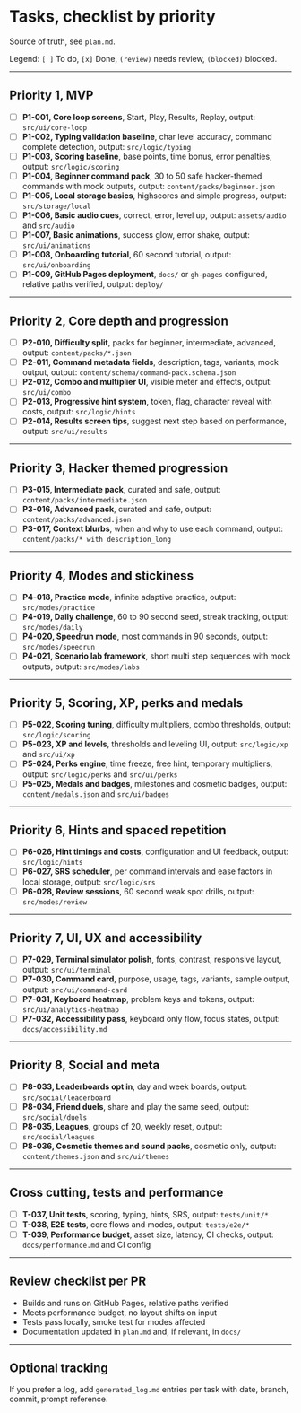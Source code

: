 # Tasks, checklist by priority

Source of truth, see `plan.md`.

Legend: `[ ]` To do, `[x]` Done, `(review)` needs review, `(blocked)` blocked.

---

## Priority 1, MVP

* [ ] **P1-001, Core loop screens**, Start, Play, Results, Replay, output: `src/ui/core-loop`
* [ ] **P1-002, Typing validation baseline**, char level accuracy, command complete detection, output: `src/logic/typing`
* [ ] **P1-003, Scoring baseline**, base points, time bonus, error penalties, output: `src/logic/scoring`
* [ ] **P1-004, Beginner command pack**, 30 to 50 safe hacker-themed commands with mock outputs, output: `content/packs/beginner.json`
* [ ] **P1-005, Local storage basics**, highscores and simple progress, output: `src/storage/local`
* [ ] **P1-006, Basic audio cues**, correct, error, level up, output: `assets/audio` and `src/audio`
* [ ] **P1-007, Basic animations**, success glow, error shake, output: `src/ui/animations`
* [ ] **P1-008, Onboarding tutorial**, 60 second tutorial, output: `src/ui/onboarding`
* [ ] **P1-009, GitHub Pages deployment**, `docs/` or `gh-pages` configured, relative paths verified, output: `deploy/`

---

## Priority 2, Core depth and progression

* [ ] **P2-010, Difficulty split**, packs for beginner, intermediate, advanced, output: `content/packs/*.json`
* [ ] **P2-011, Command metadata fields**, description, tags, variants, mock output, output: `content/schema/command-pack.schema.json`
* [ ] **P2-012, Combo and multiplier UI**, visible meter and effects, output: `src/ui/combo`
* [ ] **P2-013, Progressive hint system**, token, flag, character reveal with costs, output: `src/logic/hints`
* [ ] **P2-014, Results screen tips**, suggest next step based on performance, output: `src/ui/results`

---

## Priority 3, Hacker themed progression

* [ ] **P3-015, Intermediate pack**, curated and safe, output: `content/packs/intermediate.json`
* [ ] **P3-016, Advanced pack**, curated and safe, output: `content/packs/advanced.json`
* [ ] **P3-017, Context blurbs**, when and why to use each command, output: `content/packs/* with description_long`

---

## Priority 4, Modes and stickiness

* [ ] **P4-018, Practice mode**, infinite adaptive practice, output: `src/modes/practice`
* [ ] **P4-019, Daily challenge**, 60 to 90 second seed, streak tracking, output: `src/modes/daily`
* [ ] **P4-020, Speedrun mode**, most commands in 90 seconds, output: `src/modes/speedrun`
* [ ] **P4-021, Scenario lab framework**, short multi step sequences with mock outputs, output: `src/modes/labs`

---

## Priority 5, Scoring, XP, perks and medals

* [ ] **P5-022, Scoring tuning**, difficulty multipliers, combo thresholds, output: `src/logic/scoring`
* [ ] **P5-023, XP and levels**, thresholds and leveling UI, output: `src/logic/xp` and `src/ui/xp`
* [ ] **P5-024, Perks engine**, time freeze, free hint, temporary multipliers, output: `src/logic/perks` and `src/ui/perks`
* [ ] **P5-025, Medals and badges**, milestones and cosmetic badges, output: `content/medals.json` and `src/ui/badges`

---

## Priority 6, Hints and spaced repetition

* [ ] **P6-026, Hint timings and costs**, configuration and UI feedback, output: `src/logic/hints`
* [ ] **P6-027, SRS scheduler**, per command intervals and ease factors in local storage, output: `src/logic/srs`
* [ ] **P6-028, Review sessions**, 60 second weak spot drills, output: `src/modes/review`

---

## Priority 7, UI, UX and accessibility

* [ ] **P7-029, Terminal simulator polish**, fonts, contrast, responsive layout, output: `src/ui/terminal`
* [ ] **P7-030, Command card**, purpose, usage, tags, variants, sample output, output: `src/ui/command-card`
* [ ] **P7-031, Keyboard heatmap**, problem keys and tokens, output: `src/ui/analytics-heatmap`
* [ ] **P7-032, Accessibility pass**, keyboard only flow, focus states, output: `docs/accessibility.md`

---

## Priority 8, Social and meta

* [ ] **P8-033, Leaderboards opt in**, day and week boards, output: `src/social/leaderboard`
* [ ] **P8-034, Friend duels**, share and play the same seed, output: `src/social/duels`
* [ ] **P8-035, Leagues**, groups of 20, weekly reset, output: `src/social/leagues`
* [ ] **P8-036, Cosmetic themes and sound packs**, cosmetic only, output: `content/themes.json` and `src/ui/themes`

---

## Cross cutting, tests and performance

* [ ] **T-037, Unit tests**, scoring, typing, hints, SRS, output: `tests/unit/*`
* [ ] **T-038, E2E tests**, core flows and modes, output: `tests/e2e/*`
* [ ] **T-039, Performance budget**, asset size, latency, CI checks, output: `docs/performance.md` and CI config

---

## Review checklist per PR

* Builds and runs on GitHub Pages, relative paths verified
* Meets performance budget, no layout shifts on input
* Tests pass locally, smoke test for modes affected
* Documentation updated in `plan.md` and, if relevant, in `docs/`

---

## Optional tracking

If you prefer a log, add `generated_log.md` entries per task with date, branch, commit, prompt reference.
